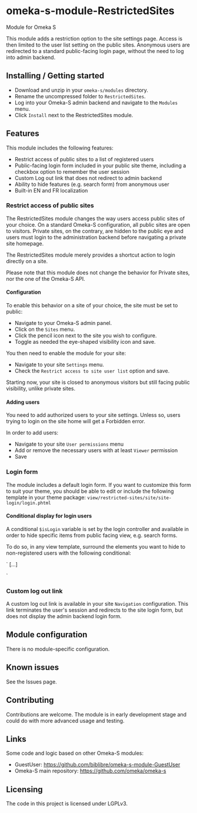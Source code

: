 # omeka-s-module-RestrictedSites
Module for Omeka S

This module adds a restriction option to the site settings page.
Access is then limited to the user list setting on the public sites.
Anonymous users are redirected to a standard public-facing login page, without the need to log into admin backend.


## Installing / Getting started

* Download and unzip in your `omeka-s/modules` directory.
* Rename the uncompressed folder to `RestrictedSites`.
* Log into your Omeka-S admin backend and navigate to the `Modules` menu.
* Click `Install` next to the RestrictedSites module.

## Features

This module includes the following features:
* Restrict access of public sites to a list of registered users
* Public-facing login form included in your public site theme, including a checkbox option to remember the user session
* Custom Log out link that does not redirect to admin backend
* Ability to hide features (e.g. search form) from anonymous user
* Built-in EN and FR localization

### Restrict access of public sites

The RestrictedSites module changes the way users access public sites of your choice. On a standard Omeka-S configuration, all public sites are open to visitors. Private sites, on the contrary, are hidden to the public eye and users must login to the administration backend before navigating a private site homepage.

The RestrictedSites module merely provides a shortcut action to login directly on a site.

Please note that this module does not change the behavior for Private sites, nor the one of the Omeka-S API.

#### Configuration

To enable this behavior on a site of your choice, the site must be set to public:
* Navigate to your Omeka-S admin panel.
* Click on the `Sites` menu.
* Click the pencil icon next to the site you wish to configure.
* Toggle as needed the eye-shaped visibility icon and save.

You then need to enable the module for your site:
* Navigate to your site `Settings` menu.
* Check the `Restrict access to site user list` option and save.

Starting now, your site is closed to anonymous visitors but still facing public visibility, unlike private sites.

#### Adding users
You need to add authorized users to your site settings. Unless so, users trying to login on the site home will get a Forbidden error.

In order to add users:
* Navigate to your site `User permissions` menu
* Add or remove the necessary users with at least `Viewer` permission
* Save

### Login form
The module includes a default login form. If you want to customize this form to suit your theme, you should be able to edit or include the following template in your theme package:
`view/restricted-sites/site/site-login/login.phtml`

#### Conditional display for login users
A conditional `$isLogin` variable is set by the login controller and available in order to hide specific items from public facing view, e.g. search forms.

To do so, in any view template, surround the elements you want to hide to non-registered users with the following conditional:

`<?php if (!isset($isLogin)):?>
[...]
<?php endif; ?>`

### Custom log out link
A custom log out link is available in your site `Navigation` configuration. This link terminates the user's session and redirects to the site login form, but does not display the admin backend login form.

## Module configuration

There is no module-specific configuration.

## Known issues

See the Issues page.

## Contributing

Contributions are welcome. The module is in early development stage and could do with more advanced usage and testing.

## Links

Some code and logic based on other Omeka-S modules:
- GuestUser: https://github.com/biblibre/omeka-s-module-GuestUser
- Omeka-S main repository: https://github.com/omeka/omeka-s


## Licensing

The code in this project is licensed under LGPLv3.
